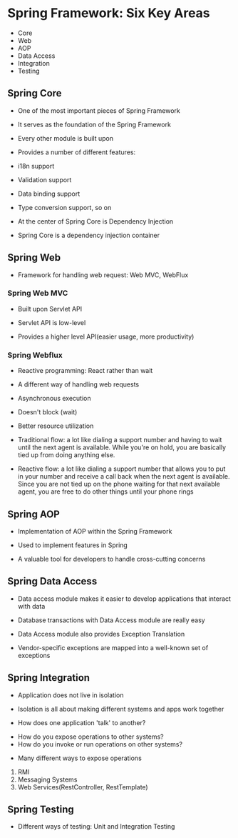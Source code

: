# Spring Framework: Six Key Areas

- Core
- Web
- AOP
- Data Access
- Integration
- Testing

## Spring Core

- One of the most important pieces of Spring Framework

- It serves as the foundation of the Spring Framework

- Every other module is built upon

* Provides a number of different features:

- i18n support
- Validation support
- Data binding support
- Type conversion support, so on

- At the center of Spring Core is Dependency Injection
- Spring Core is a dependency injection container

## Spring Web

- Framework for handling web request: Web MVC, WebFlux

### Spring Web MVC

- Built upon Servlet API

- Servlet API is low-level

- Provides a higher level API(easier usage, more productivity)

### Spring Webflux

- Reactive programming: React rather than wait

- A different way of handling web requests

- Asynchronous execution
- Doesn't block (wait)
- Better resource utilization


* Traditional flow: a lot like dialing a support number and having to wait until
  the next agent is available. While you're on hold, you are basically tied up
  from doing anything else.

* Reactive flow: a lot like dialing a support number that allows you to put in
  your number and receive a call back when the next agent is available. Since
  you are not tied up on the phone waiting for that next available agent, you
  are free to do other things until your phone rings

## Spring AOP

- Implementation of AOP within the Spring Framework

- Used to implement features in Spring

- A valuable tool for developers to handle cross-cutting concerns

## Spring Data Access

- Data access module makes it easier to develop applications that interact with data

- Database transactions with Data Access module are really easy

- Data Access module also provides Exception Translation

- Vendor-specific exceptions are mapped into a well-known set of exceptions

## Spring Integration

- Application does not live in isolation

- Isolation is all about making different systems and apps work together

- How does one application 'talk' to another?

* How do you expose operations to other systems?
* How do you invoke or run operations on other systems?

- Many different ways to expose operations

1. RMI
2. Messaging Systems
3. Web Services(RestController, RestTemplate)

## Spring Testing

- Different ways of testing: Unit and Integration Testing

